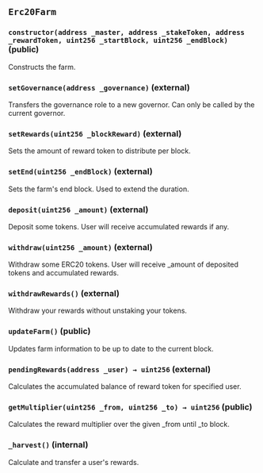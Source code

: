 ## `Erc20Farm`






### `constructor(address _master, address _stakeToken, address _rewardToken, uint256 _startBlock, uint256 _endBlock)` (public)

Constructs the farm.




### `setGovernance(address _governance)` (external)

Transfers the governance role to a new governor.
Can only be called by the current governor.




### `setRewards(uint256 _blockReward)` (external)

Sets the amount of reward token to distribute per block.




### `setEnd(uint256 _endBlock)` (external)

Sets the farm's end block. Used to extend the duration.




### `deposit(uint256 _amount)` (external)

Deposit some tokens.
User will receive accumulated rewards if any.




### `withdraw(uint256 _amount)` (external)

Withdraw some ERC20 tokens.
User will receive _amount of deposited tokens and accumulated rewards.




### `withdrawRewards()` (external)

Withdraw your rewards without unstaking your tokens.



### `updateFarm()` (public)

Updates farm information to be up to date to the current block.



### `pendingRewards(address _user) → uint256` (external)

Calculates the accumulated balance of reward token for specified user.




### `getMultiplier(uint256 _from, uint256 _to) → uint256` (public)

Calculates the reward multiplier over the given _from until _to block.




### `_harvest()` (internal)

Calculate and transfer a user's rewards.




